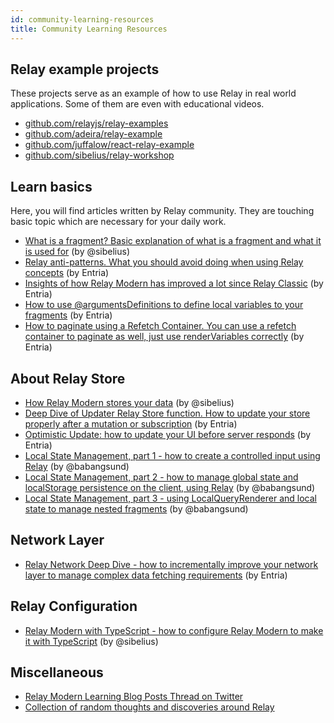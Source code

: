 ```yaml
---
id: community-learning-resources
title: Community Learning Resources
---
```

## Relay example projects

These projects serve as an example of how to use Relay in real world applications. Some of them are even with educational videos.

-   [github.com/relayjs/relay-examples](https://github.com/relayjs/relay-examples)
-   [github.com/adeira/relay-example](https://github.com/adeira/relay-example)
-   [github.com/juffalow/react-relay-example](https://github.com/juffalow/react-relay-example)
-   [github.com/sibelius/relay-workshop](https://github.com/sibelius/relay-workshop)

## Learn basics

Here, you will find articles written by Relay community. They are touching basic topic which are necessary for your daily work.

-   [What is a fragment? Basic explanation of what is a fragment and what it is used for](https://medium.com/@sibelius/relay-modern-what-is-a-fragment-c70f164c2469) (by @sibelius)
-   [Relay anti-patterns. What you should avoid doing when using Relay concepts](https://medium.com/entria/relay-apollo-anti-pattern-d9f4dea47738) (by Entria)
-   [Insights of how Relay Modern has improved a lot since Relay Classic](https://medium.com/entria/relay-is-just-getting-better-54112ffc1a9e) (by Entria)
-   [How to use @argumentsDefinitions to define local variables to your fragments](https://medium.com/entria/relay-modern-argumentdefinitions-d53769dbb95d) (by Entria)
-   [How to paginate using a Refetch Container. You can use a refetch container to paginate as well, just use renderVariables correctly](https://medium.com/entria/relay-modern-pagination-using-refetch-container-editing-a07c6b33ae4e) (by Entria)

## About Relay Store

-   [How Relay Modern stores your data](https://medium.com/@sibelius/relay-modern-the-relay-store-8984cd148798) (by @sibelius)
-   [Deep Dive of Updater Relay Store function. How to update your store properly after a mutation or subscription](https://medium.com/entria/wrangling-the-client-store-with-the-relay-modern-updater-function-5c32149a71ac) (by Entria)
-   [Optimistic Update: how to update your UI before server responds](https://medium.com/entria/relay-modern-optimistic-update-a09ba22d83c9) (by Entria)
-   [Local State Management, part 1 - how to create a controlled input using Relay](https://babangsund.com/relay_local_state_management/) (by @babangsund)
-   [Local State Management, part 2 - how to manage global state and localStorage persistence on the client, using Relay](https://babangsund.com/relay_local_state_management_2/) (by @babangsund)
-   [Local State Management, part 3 - using LocalQueryRenderer and local state to manage nested fragments](https://babangsund.com/relay_local_state_management_3/) (by @babangsund)

## Network Layer

-   [Relay Network Deep Dive - how to incrementally improve your network layer to manage complex data fetching requirements](https://medium.com/entria/relay-modern-network-deep-dive-ec187629dfd3) (by Entria)

## Relay Configuration

-   [Relay Modern with TypeScript - how to configure Relay Modern to make it with TypeScript](https://medium.com/@sibelius/relay-modern-migration-to-typescript-c26ab0ee749c) (by @sibelius)

## Miscellaneous

-   [Relay Modern Learning Blog Posts Thread on Twitter](https://twitter.com/sseraphini/status/1078595758801203202)
-   [Collection of random thoughts and discoveries around Relay](https://mrtnzlml.com/docs/relay)
